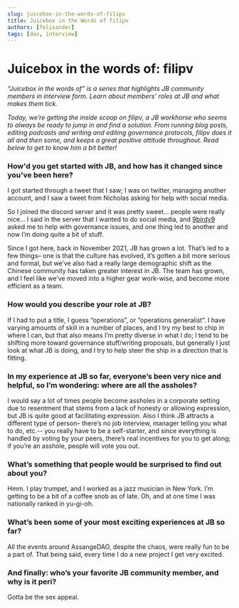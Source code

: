 ```yaml
---
slug: juicebox-in-the-words-of-filipv
title: Juicebox in the Words of filipv
authors: [felixander]
tags: [dao, interview]
---
```


# Juicebox in the words of: filipv

*“Juicebox in the words of” is a series that highlights JB community members in interview form. Learn about members’ roles at JB and what makes them tick.*

*Today, we’re getting the inside scoop on filipv, a JB workhorse who seems to always be ready to jump in and find a solution. From running blog posts, editing podcasts and writing and editing governance protocols, filipv does it all and then some, and keeps a great positive attitude throughout. Read below to get to know him a bit better!*

### How'd you get started with JB, and how has it changed since you've been here?

I got started through a tweet that I saw; I was on twitter, managing another account, and I saw a tweet from Nicholas asking for help with social media.

So I joined the discord server and it was pretty sweet… people were really nice… I said in the server that I wanted to do social media, and [9birdy9](https://twitter.com/elliot_paschal) asked me to help with governance issues, and one thing led to another and now I’m doing quite a bit of stuff.

Since I got here, back in November 2021, JB has grown a lot. That’s led to a few things– one is that the culture has evolved, it’s gotten a bit more serious and formal, but we’ve also had a really large demographic shift as the Chinese community has taken greater interest in JB. The team has grown, and I feel like we’ve moved into a higher gear work-wise, and become more efficient as a team.

### How would you describe your role at JB?

If I had to put a title, I guess “operations”, or “operations generalist”. I have varying amounts of skill in a number of places, and I try my best to chip in where I can, but that also means I’m pretty diverse in what I do; I tend to be shifting more toward governance stuff/writing proposals, but generally I just look at what JB is doing, and I try to help steer the ship in a direction that is fitting.

### In my experience at JB so far, everyone’s been very nice and helpful, so I’m wondering: where are all the assholes?

I would say a lot of times people become assholes in a corporate setting due to resentment that stems from a lack of honesty or allowing expression, but JB is quite good at facilitating expression. Also I think JB attracts a different type of person– there’s no job interview, manager telling you what to do, etc.-- you really have to be a self-starter, and since everything is handled by voting by your peers, there’s real incentives for you to get along; if you’re an asshole, people will vote you out.

### What’s something that people would be surprised to find out about you?

Hmm. I play trumpet, and I worked as a jazz musician in New York. I’m getting to be a bit of a coffee snob as of late. Oh, and at one time I was nationally ranked in yu-gi-oh.

### What’s been some of your most exciting experiences at JB so far?

All the events around AssangeDAO, despite the chaos, were really fun to be a part of. That being said, every time I do a new project I get very excited.

### And finally: who’s your favorite JB community member, and why is it peri?

Gotta be the sex appeal.
